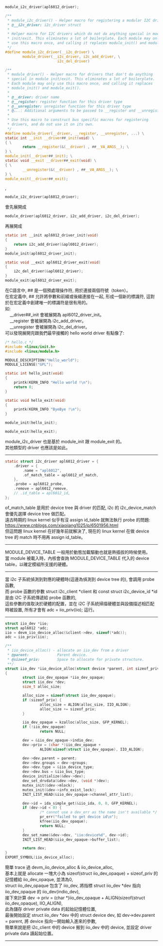 ```c
module_i2c_driver(apl6012_driver);
```
```c
/**
 * module_i2c_driver() - Helper macro for registering a modular I2C driver
 * @__i2c_driver: i2c_driver struct
 *
 * Helper macro for I2C drivers which do not do anything special in module
 * init/exit. This eliminates a lot of boilerplate. Each module may only
 * use this macro once, and calling it replaces module_init() and module_exit()
 */
#define module_i2c_driver(__i2c_driver) \
        module_driver(__i2c_driver, i2c_add_driver, \
                        i2c_del_driver)
```
```c
/**
 * module_driver() - Helper macro for drivers that don't do anything
 * special in module init/exit. This eliminates a lot of boilerplate.
 * Each module may only use this macro once, and calling it replaces
 * module_init() and module_exit().
 *
 * @__driver: driver name
 * @__register: register function for this driver type
 * @__unregister: unregister function for this driver type
 * @...: Additional arguments to be passed to __register and __unregister.
 *
 * Use this macro to construct bus specific macros for registering
 * drivers, and do not use it on its own.
 */
#define module_driver(__driver, __register, __unregister, ...) \
static int __init __driver##_init(void) \
{ \
        return __register(&(__driver) , ##__VA_ARGS__); \
} \
module_init(__driver##_init); \
static void __exit __driver##_exit(void) \
{ \
        __unregister(&(__driver) , ##__VA_ARGS__); \
} \
module_exit(__driver##_exit);
```
,  
```c
module_i2c_driver(apl6012_driver);
```
會先展開成
```c
module_driver(apl6012_driver, i2c_add_driver, i2c_del_driver);
```
再展開成
```c
static int __init apl6012_driver_init(void)
{
    return i2c_add_driver(&apl6012_driver);
}
module_init(apl6012_driver_init);

static void __exit apl6012_driver_exit(void)
{
    i2c_del_driver(&apl6012_driver);
}
module_exit(apl6012_driver_exit);
```
在C語言中, ## 是一個預處理操作符, 用於連接兩個符號（token）。  
在宏定義中, ## 允許將參數和前綴或後綴連接在一起, 形成一個新的標識符, 這對於在宏定義中創建唯一的標識符是很有用的。  
如:  
&nbsp;&nbsp;&nbsp;&nbsp;__driver##_init 會被展開為 apl6012_driver_init。  
&nbsp;&nbsp;&nbsp;&nbsp;__register 會被展開為 i2c_add_driver。  
&nbsp;&nbsp;&nbsp;&nbsp;__unregister 會被展開為 i2c_del_driver。  
可以發現展開完跟我們最早接觸的 hello world driver 有點像了:
```c
/* hello.c */
#include <linux/init.h>
#include <linux/module.h>

MODULE_DESCRIPTION("Hello_world");
MODULE_LICENSE("GPL");

static int hello_init(void)
{
    printk(KERN_INFO "Hello world !\n");
    return 0;
}

static void hello_exit(void)
{
    printk(KERN_INFO "ByeBye !\n");
}

module_init(hello_init);

module_exit(hello_exit);
```
module_i2c_driver 也是基於 module_init 跟 module_exit 的。  
其他類型的 driver 也應該是如此。  
  
-------------------------------------------------------------  

```c
static struct i2c_driver apl6012_driver = {
	.driver = {
		.name = "apl6012",
		.of_match_table = apl6012_of_match,
	},
	.probe = apl6012_probe,
	.remove = apl6012_remove,
	// .id_table = apl6012_id,
};
```
of_match_table 是用於 device tree 與 driver 的匹配, i2c 的 i2c_device_match 會優先選擇 device tree 做匹配。  
遠古時期的 linux kernel 似乎有沒 assign id_table 就無法執行 probe 的問題:  
https://www.cnblogs.com/xiaojiang1025/p/6501956.html  
但這問題 linux kernel 在好幾年前就解決了, 現在的 linux kernel 在做 device tree 的 match 時不用再 assign id_table。  
  
-------------------------------------------------------------  
  
MODULE_DEVICE_TABLE 一般用於動態加載驅動也就是熱插拔的時候使用。  
當 module 被載入時，內核會查詢 MODULE_DEVICE_TABLE 代入的 device table，以確定模組所支援的硬體。
  
-------------------------------------------------------------  
  
當 i2c 子系統偵測到對應的硬體時(這邊為偵測到 device tree 的), 會調用 probe 函數,  
而 probe 函數的參數 struct i2c_client *client 和 const struct i2c_device_id *id 是由 i2C 子系統傳遞給 probe 函數的,  
這些參數的值取決於硬體的配置，並在 i2C 子系統掃描硬體並與設備描述相匹配時被設置, 所有才會有 adc = iio_priv(iio); 這行。  
  
-------------------------------------------------------------  

```c
struct iio_dev *iio;
struct apl6012 *adc;
iio = devm_iio_device_alloc(&client->dev, sizeof(*adc));
adc = iio_priv(iio);
```
```c
/**
 * iio_device_alloc() - allocate an iio_dev from a driver
 * @parent:             Parent device.
 * @sizeof_priv:        Space to allocate for private structure.
 **/
struct iio_dev *iio_device_alloc(struct device *parent, int sizeof_priv)
{
        struct iio_dev_opaque *iio_dev_opaque;
        struct iio_dev *dev;
        size_t alloc_size;

        alloc_size = sizeof(struct iio_dev_opaque);
        if (sizeof_priv) { 
                alloc_size = ALIGN(alloc_size, IIO_ALIGN);
                alloc_size += sizeof_priv;
        }

        iio_dev_opaque = kzalloc(alloc_size, GFP_KERNEL);
        if (!iio_dev_opaque)
                return NULL;

        dev = &iio_dev_opaque->indio_dev;
        dev->priv = (char *)iio_dev_opaque +
                ALIGN(sizeof(struct iio_dev_opaque), IIO_ALIGN);

        dev->dev.parent = parent;
        dev->dev.groups = dev->groups;
        dev->dev.type = &iio_device_type;
        dev->dev.bus = &iio_bus_type;
        device_initialize(&dev->dev);
        dev_set_drvdata(&dev->dev, (void *)dev);
        mutex_init(&dev->mlock);
        mutex_init(&dev->info_exist_lock);
        INIT_LIST_HEAD(&iio_dev_opaque->channel_attr_list);

        dev->id = ida_simple_get(&iio_ida, 0, 0, GFP_KERNEL);
        if (dev->id < 0) {
                /* cannot use a dev_err as the name isn't available */
                pr_err("failed to get device id\n");
                kfree(iio_dev_opaque);
                return NULL;
        }
        dev_set_name(&dev->dev, "iio:device%d", dev->id);
        INIT_LIST_HEAD(&iio_dev_opaque->buffer_list);

        return dev;
}
EXPORT_SYMBOL(iio_device_alloc);
```
簡單 trace 過 devm_iio_device_alloc & iio_device_alloc,  
基本上就是 allocate 一塊大小為 sizeof(struct iio_dev_opaque) + sizeof_priv 的記憶體給 iio_dev_opaque, 並清為0,  
struct iio_dev_opaque 包含了 iio_dev, 將指標 struct iio_dev *dev 指向 iio_dev_opaque 的 iio_dev(indio_dev),  
接下來計算 dev -> priv = (char *)iio_dev_opaque + ALIGN(sizeof(struct iio_dev_opaque), IIO_ALIGN),  
此為儲存 driver private data 的起始記憶體位置,  
最後開始設定 struct iio_dev *dev 中的 struct device dev, 如 dev->dev.parent = parent, 將 device 指向一開始輸入進來的參數,  
簡單來說是把 i2c_client 中的 device 搬到 iio_dev 中的 device, 並設定 driver private data 讀起始位置。  
  
-------------------------------------------------------------  
  
